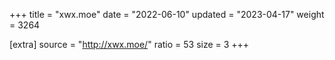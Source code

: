 +++
title = "xwx.moe"
date = "2022-06-10"
updated = "2023-04-17"
weight = 3264

[extra]
source = "http://xwx.moe/"
ratio = 53
size = 3
+++
